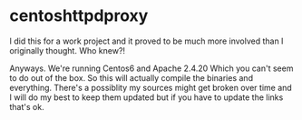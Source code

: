 # centoshttpdproxy
I did this for a work project and it proved to be much more involved than I originally thought.  Who knew?!

Anyways.  We're running Centos6 and Apache 2.4.20
Which you can't seem to do out of the box.
So this will actually compile the binaries and everything.
There's a possiblity my sources might get broken over time and I will do my best to keep them updated but if you have to update the links that's ok.
